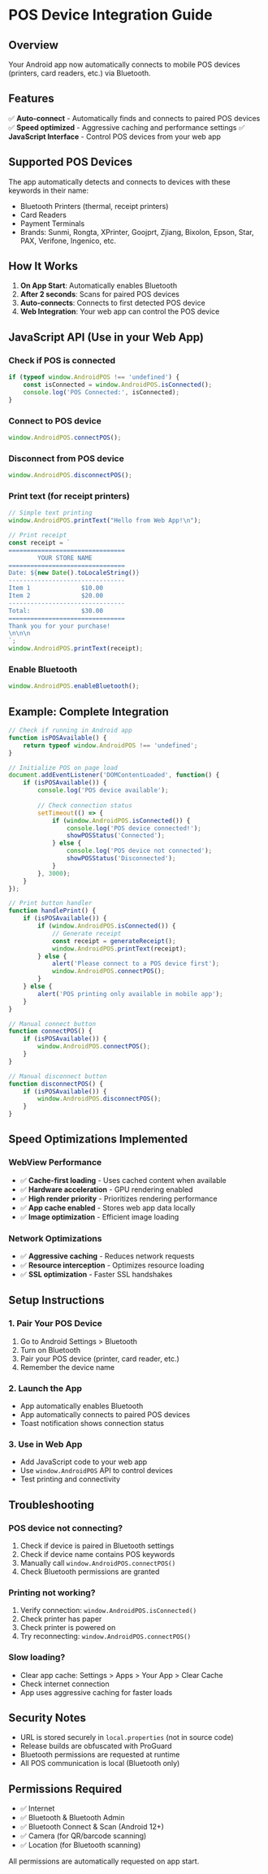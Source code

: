 # POS Device Integration Guide

## Overview
Your Android app now automatically connects to mobile POS devices (printers, card readers, etc.) via Bluetooth.

## Features
✅ **Auto-connect** - Automatically finds and connects to paired POS devices
✅ **Speed optimized** - Aggressive caching and performance settings
✅ **JavaScript Interface** - Control POS devices from your web app

## Supported POS Devices
The app automatically detects and connects to devices with these keywords in their name:
- Bluetooth Printers (thermal, receipt printers)
- Card Readers
- Payment Terminals
- Brands: Sunmi, Rongta, XPrinter, Goojprt, Zjiang, Bixolon, Epson, Star, PAX, Verifone, Ingenico, etc.

## How It Works
1. **On App Start**: Automatically enables Bluetooth
2. **After 2 seconds**: Scans for paired POS devices
3. **Auto-connects**: Connects to first detected POS device
4. **Web Integration**: Your web app can control the POS device

## JavaScript API (Use in your Web App)

### Check if POS is connected
```javascript
if (typeof window.AndroidPOS !== 'undefined') {
    const isConnected = window.AndroidPOS.isConnected();
    console.log('POS Connected:', isConnected);
}
```

### Connect to POS device
```javascript
window.AndroidPOS.connectPOS();
```

### Disconnect from POS device
```javascript
window.AndroidPOS.disconnectPOS();
```

### Print text (for receipt printers)
```javascript
// Simple text printing
window.AndroidPOS.printText("Hello from Web App!\n");

// Print receipt
const receipt = `
================================
        YOUR STORE NAME
================================
Date: ${new Date().toLocaleString()}
--------------------------------
Item 1              $10.00
Item 2              $20.00
--------------------------------
Total:              $30.00
================================
Thank you for your purchase!
\n\n\n
`;
window.AndroidPOS.printText(receipt);
```

### Enable Bluetooth
```javascript
window.AndroidPOS.enableBluetooth();
```

## Example: Complete Integration

```javascript
// Check if running in Android app
function isPOSAvailable() {
    return typeof window.AndroidPOS !== 'undefined';
}

// Initialize POS on page load
document.addEventListener('DOMContentLoaded', function() {
    if (isPOSAvailable()) {
        console.log('POS device available');
        
        // Check connection status
        setTimeout(() => {
            if (window.AndroidPOS.isConnected()) {
                console.log('POS device connected!');
                showPOSStatus('Connected');
            } else {
                console.log('POS device not connected');
                showPOSStatus('Disconnected');
            }
        }, 3000);
    }
});

// Print button handler
function handlePrint() {
    if (isPOSAvailable()) {
        if (window.AndroidPOS.isConnected()) {
            // Generate receipt
            const receipt = generateReceipt();
            window.AndroidPOS.printText(receipt);
        } else {
            alert('Please connect to a POS device first');
            window.AndroidPOS.connectPOS();
        }
    } else {
        alert('POS printing only available in mobile app');
    }
}

// Manual connect button
function connectPOS() {
    if (isPOSAvailable()) {
        window.AndroidPOS.connectPOS();
    }
}

// Manual disconnect button
function disconnectPOS() {
    if (isPOSAvailable()) {
        window.AndroidPOS.disconnectPOS();
    }
}
```

## Speed Optimizations Implemented

### WebView Performance
- ✅ **Cache-first loading** - Uses cached content when available
- ✅ **Hardware acceleration** - GPU rendering enabled
- ✅ **High render priority** - Prioritizes rendering performance
- ✅ **App cache enabled** - Stores web app data locally
- ✅ **Image optimization** - Efficient image loading

### Network Optimizations
- ✅ **Aggressive caching** - Reduces network requests
- ✅ **Resource interception** - Optimizes resource loading
- ✅ **SSL optimization** - Faster SSL handshakes

## Setup Instructions

### 1. Pair Your POS Device
1. Go to Android Settings > Bluetooth
2. Turn on Bluetooth
3. Pair your POS device (printer, card reader, etc.)
4. Remember the device name

### 2. Launch the App
- App automatically enables Bluetooth
- App automatically connects to paired POS devices
- Toast notification shows connection status

### 3. Use in Web App
- Add JavaScript code to your web app
- Use `window.AndroidPOS` API to control devices
- Test printing and connectivity

## Troubleshooting

### POS device not connecting?
1. Check if device is paired in Bluetooth settings
2. Check if device name contains POS keywords
3. Manually call `window.AndroidPOS.connectPOS()`
4. Check Bluetooth permissions are granted

### Printing not working?
1. Verify connection: `window.AndroidPOS.isConnected()`
2. Check printer has paper
3. Check printer is powered on
4. Try reconnecting: `window.AndroidPOS.connectPOS()`

### Slow loading?
- Clear app cache: Settings > Apps > Your App > Clear Cache
- Check internet connection
- App uses aggressive caching for faster loads

## Security Notes
- URL is stored securely in `local.properties` (not in source code)
- Release builds are obfuscated with ProGuard
- Bluetooth permissions are requested at runtime
- All POS communication is local (Bluetooth only)

## Permissions Required
- ✅ Internet
- ✅ Bluetooth & Bluetooth Admin
- ✅ Bluetooth Connect & Scan (Android 12+)
- ✅ Camera (for QR/barcode scanning)
- ✅ Location (for Bluetooth scanning)

All permissions are automatically requested on app start.
